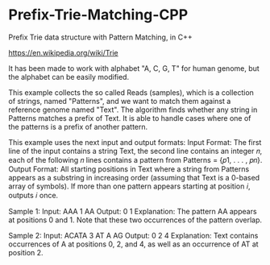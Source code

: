 # Prefix-Trie-Matching-CPP
Prefix Trie data structure with Pattern Matching, in C++

https://en.wikipedia.org/wiki/Trie

It has been made to work with alphabet "A, C, G, T" for human genome, but the alphabet can be easily modified.

This example collects the so called Reads (samples), which is a collection of strings, named "Patterns", and we want to match them against a reference genome named "Text".
The algorithm finds whether any string in Patterns matches a prefix of Text.
It is able to handle cases where one of the patterns is a prefix of another pattern.

This example uses the next input and output formats:
Input Format: The first line of the input contains a string Text, the second line contains an integer 𝑛,
each of the following 𝑛 lines contains a pattern from Patterns = {𝑝1, . . . , 𝑝𝑛}.
Output Format: All starting positions in Text where a string from Patterns appears as a substring in
increasing order (assuming that Text is a 0-based array of symbols). If more than one pattern appears starting at position 𝑖, outputs 𝑖 once.

Sample 1:
Input:
AAA
1
AA
Output:
0 1
Explanation: The pattern AA appears at positions 0 and 1. Note that these two occurrences of the pattern overlap.

Sample 2:
Input:
ACATA
3
AT
A
AG
Output:
0 2 4
Explanation: Text contains occurrences of A at positions 0, 2, and 4, as well as an occurrence of AT at position 2.
